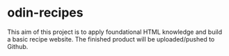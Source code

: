 # odin-recipes
This aim of this project is to apply foundational HTML knowledge and build a basic recipe website.
The finished product will be uploaded/pushed to Github.